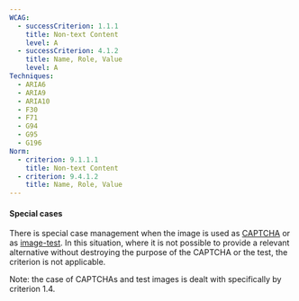 ```yaml
---
WCAG:
  - successCriterion: 1.1.1
    title: Non-text Content
    level: A
  - successCriterion: 4.1.2
    title: Name, Role, Value
    level: A
Techniques:
  - ARIA6
  - ARIA9
  - ARIA10
  - F30
  - F71
  - G94
  - G95
  - G196
Norm:
  - criterion: 9.1.1.1
    title: Non-text Content
  - criterion: 9.4.1.2
    title: Name, Role, Value
---
```


#### Special cases

There is special case management when the image is used as [CAPTCHA](#captcha) or as [image-test](#image-test). In this situation, where it is not possible to provide a relevant alternative without destroying the purpose of the CAPTCHA or the test, the criterion is not applicable.

Note: the case of CAPTCHAs and test images is dealt with specifically by criterion 1.4.

